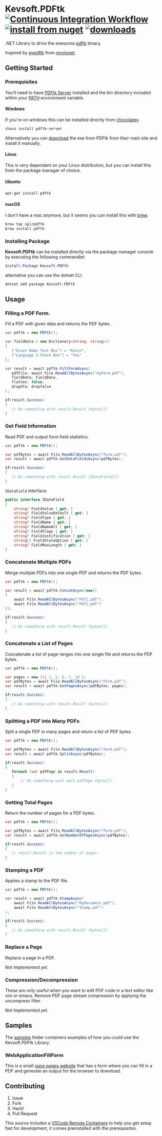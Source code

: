 # Kevsoft.PDFtk [![Continuous Integration Workflow](https://github.com/kevbite/Kevsoft.PDFtk/actions/workflows/continuous-integration-workflow.yml/badge.svg)](https://github.com/kevbite/Kevsoft.PDFtk/actions/workflows/continuous-integration-workflow.yml) [![install from nuget](http://img.shields.io/nuget/v/Kevsoft.PDFtk.svg?style=flat-square)](https://www.nuget.org/packages/Kevsoft.PDFtk) [![downloads](http://img.shields.io/nuget/dt/Kevsoft.PDFtk.svg?style=flat-square)](https://www.nuget.org/packages/Kevsoft.PDFtk)

.NET Library to drive the awesome [pdftk](https://www.pdflabs.com/tools/pdftk-the-pdf-toolkit/) binary.

Inspired by [pypdftk](https://github.com/revolunet/pypdftk) from [revolunet](https://github.com/revolunet).

## Getting Started

### Prerequisites

You'll need to have [PDFtk Server](https://www.pdflabs.com/tools/pdftk-server/) installed and the bin directory included within your [PATH](https://en.wikipedia.org/wiki/PATH_(variable)) environment variable.

#### Windows

If you're on windows this can be installed directly from [chocolatey](https://chocolatey.org/).

```powershell
choco install pdftk-server
```

Alternatively you can [download](https://www.pdflabs.com/tools/pdftk-server/#download) the exe from PDFtk from their main site and install it manually.

#### Linux

This is very dependant on your Linux distribution, but you can install this from the package manager of choice.

##### Ubuntu

```bash
apt-get install pdftk
```

#### macOS

I don't have a mac anymore, but it seems you can install this with [brew](http://brew.sh/).

```bash
brew tap spl/pdftk
brew install pdftk
```

### Installing Package

**Kevsoft.PDFtk** can be installed directly via the package manager console by executing the following commandlet:

```powershell
Install-Package Kevsoft.PDFtk
```

alternative you can use the dotnet CLI.

```bash
dotnet add package Kevsoft.PDFtk
```

## Usage

### Filling a PDF Form.

Fill a PDF with given data and returns the PDF bytes.

```csharp
var pdftk = new PDFtk();

var fieldData = new Dictionary<string, string>()
{
   ["Given Name Text Box"] = "Kevin",
   ["Language 3 Check Box"] = "Yes"
};

var result = await pdftk.FillFormAsync(
   pdfFile: await File.ReadAllBytesAsync("myForm.pdf"),
   fieldData: FieldData,
   flatten: false,
   dropXfa: dropfalse
);

if(result.Success)
{
   // Do something with result.Result (bytes[])
}
```

### Get Field Information

Read PDF and output form field statistics.

```csharp
var pdftk = new PDFtk();

var pdfBytes = await File.ReadAllBytesAsync("Form.pdf");
var result = await pdftk.GetDataFieldsAsync(pdfBytes);

if(result.Success)
{
   // Do something with result.Result (IDataField[])
}
```
`IDataField` interface:
```csharp
public interface IDataField
{
    string? FieldValue { get; }
    string? FieldValueDefault { get; }
    string? FieldType { get; }
    string? FieldName { get; }
    string? FieldNameAlt { get; }
    string? FieldFlags { get; }
    string? FieldJustification { get; }
    string[] FieldStateOption { get; }
    string? FieldMaxLength { get; }
}
```

### Concatenate Multiple PDFs

Merge multiple PDFs into one single PDF and returns the PDF bytes.

```csharp
var pdftk = new PDFtk();

var result = await pdftk.ConcatAsync(new[]
{
    await File.ReadAllBytesAsync("Pdf1.pdf"),
    await File.ReadAllBytesAsync("Pdf2.pdf")
});

if(result.Success)
{
   // Do something with result.Result (bytes[])
}
```

### Concatenate a List of Pages

Concatenate a list of page ranges into one single file and returns the PDF bytes.

```csharp
var pdftk = new PDFtk();

var pages = new []{ 1, 5, 6, 7, 10 };
var pdfBytes = await File.ReadAllBytesAsync("Form.pdf");
var result = await pdftk.GetPagesAsync(pdfBytes, pages);

if(result.Success)
{
   // Do something with result.Result (bytes[])
}
```

### Splitting a PDF into Many PDFs

Split a single PDF in many pages and return a list of PDF bytes.

```csharp
var pdftk = new PDFtk();

var pdfBytes = await File.ReadAllBytesAsync("Form.pdf");
var result = await pdftk.SplitAsync(pdfBytes);

if(result.Success)
{
   foreach (var pdfPage in result.Result)
   {
       // Do something with each pdfPage (byte[]).
   }
}
```

### Getting Total Pages

Return the number of pages for a PDF bytes.

```csharp
var pdftk = new PDFtk();

var pdfBytes = await File.ReadAllBytesAsync("Form.pdf");
var result = await pdftk.GetNumberOfPagesAsync(pdfBytes);

if(result.Success)
{
   // result.Result is the number of pages.
}
```

### Stamping a PDF

Applies a stamp to the PDF file.

```csharp
var pdftk = new PDFtk();

var result = await pdftk.StampAsync(
    await File.ReadAllBytesAsync("MyDocument.pdf"),
    await File.ReadAllBytesAsync("Stamp.pdf")
);

if(result.Success)
{
   // Do something with result.Result (bytes[])
}
```

### Replace a Page

Replace a page in a PDF.

*Not Implemented yet.*

### Compression/Decompression

These are only useful when you want to edit PDF code in a text
editor like vim or emacs.  Remove PDF page stream compression by
applying the uncompress filter. 

*Not Implemented yet.*

## Samples

The [samples](samples/) folder containers examples of how you could use the Kevsoft.PDFtk Library.

### WebApplicationFillForm

This is a small [razor pages website](https://docs.microsoft.com/en-us/aspnet/core/razor-pages/?view=aspnetcore-5.0&tabs=visual-studio) that has a form where you can fill in a PDF and generate an output for the browser to download.

## Contributing

1. Issue
1. Fork
1. Hack!
1. Pull Request

This source includes a [VSCode Remote Containers](https://code.visualstudio.com/docs/remote/containers) to help you get setup fast for development, it comes preinstalled with the prerequisites.

